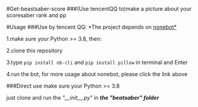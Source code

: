 #Get-beastsaber-score
###(Use tencentQQ to)make a picture about your scoresaber rank and pp


#Usage
###Use by tencent QQ:
*The project depends on [nonebot*](https://nonebot.dev/docs/)

1.make sure your Python >= 3.8, then:

2.clone this repository

3.type `pip install nb-cli` and `pip install pillow` in terminal and Enter

4.run the bot, for more usage about nonebot, please click the link above


###Direct use
make sure your Python >= 3.8

just clone and run the *"\_\_init\_\_.py"*  in ***the "beatsaber" folder***
